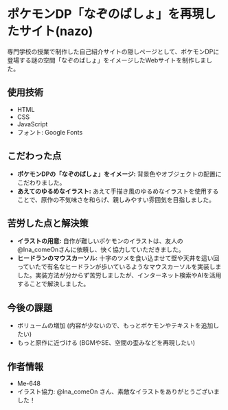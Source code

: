 # ポケモンDP「なぞのばしょ」を再現したサイト(nazo)
専門学校の授業で制作した自己紹介サイトの隠しページとして、ポケモンDPに登場する謎の空間「なぞのばしょ」をイメージしたWebサイトを制作しました。

## 使用技術
* HTML
* CSS
* JavaScript
* フォント: Google Fonts

## こだわった点
* **ポケモンDPの「なぞのばしょ」をイメージ:** 背景色やオブジェクトの配置にこだわりました。
* **あえてのゆるめなイラスト:** あえて手描き風のゆるめなイラストを使用することで、原作の不気味さを和らげ、親しみやすい雰囲気を目指しました。

## 苦労した点と解決策
* **イラストの用意:** 自作が難しいポケモンのイラストは、友人の@Ina_comeOnさんに依頼し、快く協力していただきました。
* **ヒードランのマウスカーソル:** 十字のツメを食い込ませて壁や天井を這い回っていたで有名なヒードランが歩いているようなマウスカーソルを実装しました。実装方法が分からず苦労しましたが、インターネット検索やAIを活用することで解決しました。

## 今後の課題
* ボリュームの増加 (内容が少ないので、もっとポケモンやテキストを追加したい)
* もっと原作に近づける (BGMやSE、空間の歪みなどを再現したい)

## 作者情報
* Me-648
* イラスト協力: @Ina_comeOn さん、素敵なイラストをありがとうございました！
